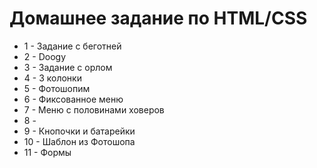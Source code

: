 # Домашнее задание по HTML/CSS

* 1 - Задание с беготней
* 2 - Doogy
* 3 - Задание с орлом
* 4 - 3 колонки
* 5 - Фотошопим
* 6 - Фиксованное меню
* 7 - Меню с половинами ховеров
* 8 - 
* 9 - Кнопочки и батарейки
* 10 - Шаблон из Фотошопа
* 11 - Формы